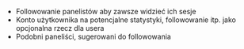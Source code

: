 * Followowanie panelistów aby zawsze widzieć ich sesje
* Konto użytkownika na potencjalne statystyki, followowanie itp. jako opcjonalna rzecz dla usera
* Podobni paneliści, sugerowani do followowania

